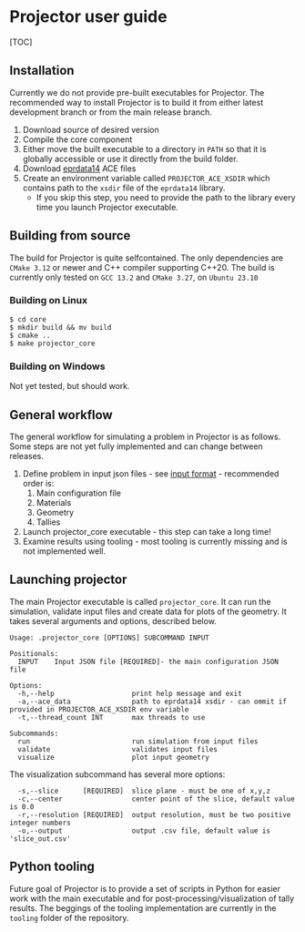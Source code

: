 # Projector user guide

[TOC]

## Installation

Currently we do not provide pre-built executables for Projector.
The recommended way to install Projector is to build it from either latest development branch or from the main release branch.

1. Download source of desired version
2. Compile the core component
3. Either move the built executable to a directory in `PATH` so that it is globally accessible or use it directly from the build folder.
4. Download [eprdata14](https://nucleardata.lanl.gov/ace/eprdata14/) ACE files
5. Create an environment variable called `PROJECTOR_ACE_XSDIR` which contains path to the `xsdir` file of the `eprdata14` library.
    - If you skip this step, you need to provide the path to the library every time you launch Projector executable.

## Building from source

The build for Projector is quite selfcontained. The only dependencies are `CMake 3.12` or newer and C++ compiler supporting C++20.
The build is currently only tested on `GCC 13.2` and `CMake 3.27`, on `Ubuntu 23.10`

### Building on Linux

```console
$ cd core
$ mkdir build && mv build
$ cmake ..
$ make projector_core
```

### Building on Windows

Not yet tested, but should work.

## General workflow

The general workflow for simulating a problem in Projector is as follows.
Some steps are not yet fully implemented and can change between releases.

1. Define problem in input json files - see [input format](06_input_format.md) - recommended order is:
    1. Main configuration file
    2. Materials
    3. Geometry
    4. Tallies
2. Launch projector_core executable - this step can take a long time!
3. Examine results using tooling - most tooling is currently missing and is not implemented well.

## Launching projector

The main Projector executable is called `projector_core`.
It can run the simulation, validate input files and create data for plots of the geometry.
It takes several arguments and options, described below.

```
Usage: .projector_core [OPTIONS] SUBCOMMAND INPUT

Positionals:
  INPUT    Input JSON file [REQUIRED]- the main configuration JSON file

Options:
  -h,--help                   print help message and exit
  -a,--ace_data               path to eprdata14 xsdir - can ommit if provided in PROJECTOR_ACE_XSDIR env variable
  -t,--thread_count INT       max threads to use

Subcommands:
  run                         run simulation from input files
  validate                    validates input files
  visualize                   plot input geometry
```

The visualization subcommand has several more options:
```
  -s,--slice      [REQUIRED]  slice plane - must be one of x,y,z
  -c,--center                 center point of the slice, default value is 0.0
  -r,--resolution [REQUIRED]  output resolution, must be two positive integer numbers
  -o,--output                 output .csv file, default value is 'slice_out.csv'
```

## Python tooling

Future goal of Projector is to provide a set of scripts in Python for easier work with the main executable and for post-processing/visualization of tally results.
The beggings of the tooling implementation are currently in the `tooling` folder of the repository.